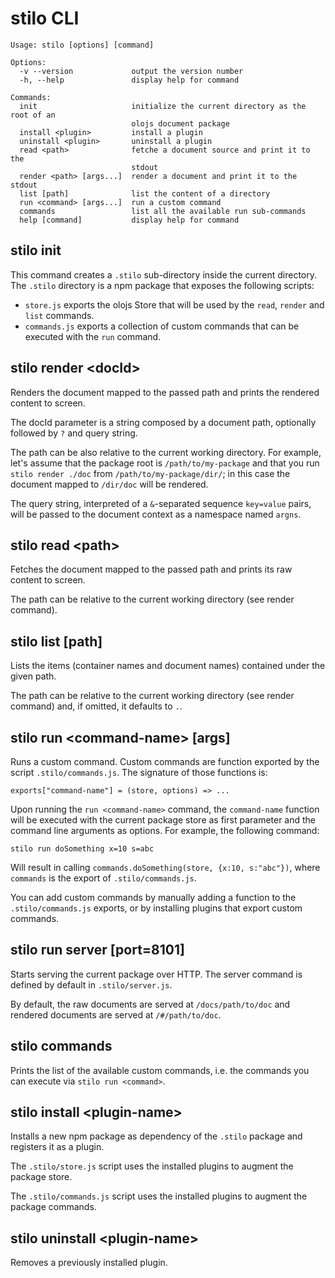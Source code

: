 # stilo CLI

```
Usage: stilo [options] [command]

Options:
  -v --version             output the version number
  -h, --help               display help for command

Commands:
  init                     initialize the current directory as the root of an
                           olojs document package
  install <plugin>         install a plugin
  uninstall <plugin>       uninstall a plugin
  read <path>              fetche a document source and print it to the
                           stdout
  render <path> [args...]  render a document and print it to the stdout
  list [path]              list the content of a directory
  run <command> [args...]  run a custom command
  commands                 list all the available run sub-commands
  help [command]           display help for command
```

## stilo init
This command creates a `.stilo` sub-directory inside the current directory.
The `.stilo` directory is a npm package that exposes the following scripts:

* `store.js` exports the olojs Store that will be used by the `read`, `render`
  and `list` commands. 
* `commands.js` exports a collection of custom commands that can be executed
  with the `run` command.


## stilo render &lt;docId&gt;
Renders the document mapped to the passed path and prints the rendered content
to screen.

The docId parameter is a string composed by a document path, optionally followed
by `?` and query string.

The path can be also relative to the current working directory. For example,
let's assume that the package root is `/path/to/my-package` and that you
run `stilo render ./doc` from `/path/to/my-package/dir/`; in this case the
document mapped to `/dir/doc` will be rendered.

The query string, interpreted of a `&`-separated sequence `key=value` pairs,
will be passed to the document context as a namespace named `argns`.


## stilo read &lt;path&gt;
Fetches the document mapped to the passed path and prints its raw content
to screen.

The path can be relative to the current working directory (see render command).


## stilo list [path]
Lists the items (container names and document names) contained under the given
path.

The path can be relative to the current working directory (see render command)
and, if omitted, it defaults to `.`.


## stilo run &lt;command-name&gt; [args]
Runs a custom command. Custom commands are function exported by the script 
`.stilo/commands.js`. The signature of those functions is:

```
exports["command-name"] = (store, options) => ...
```

Upon running the `run <command-name>` command, the `command-name` function will
be executed with the current package store as first parameter and the command
line arguments as options. For example, the following command:

```
stilo run doSomething x=10 s=abc
```

Will result in calling `commands.doSomething(store, {x:10, s:"abc"})`, where
`commands` is the export of `.stilo/commands.js`.

You can add custom commands by manually adding a function to the `.stilo/commands.js`
exports, or by installing plugins that export custom commands.


## stilo run server [port=8101]
Starts serving the current package over HTTP. The server command is defined by
default in `.stilo/server.js`.

By default, the raw documents are served at `/docs/path/to/doc` and rendered
documents are served at `/#/path/to/doc`.


## stilo commands
Prints the list of the available custom commands, i.e. the commands you can 
execute via `stilo run <command>`.


## stilo install &lt;plugin-name&gt;
Installs a new npm package as dependency of the `.stilo` package and registers 
it as a plugin. 

The `.stilo/store.js` script uses the installed plugins to augment the package 
store. 

The `.stilo/commands.js` script uses the installed plugins to augment the package 
commands. 


## stilo uninstall &lt;plugin-name&gt;
Removes a previously installed plugin.
